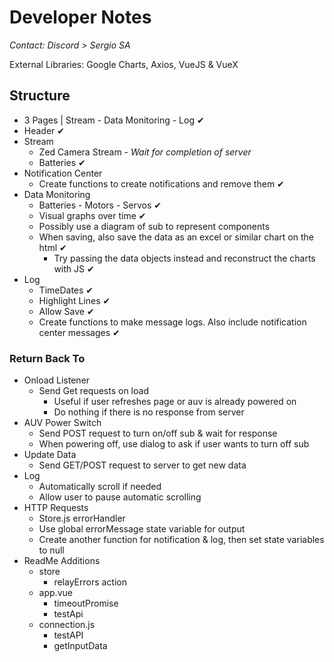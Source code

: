 # Developer Notes

_Contact: Discord > Sergio SA_

External Libraries: Google Charts, Axios, VueJS & VueX

## Structure

- 3 Pages | Stream - Data Monitoring - Log ✔
- Header ✔
- Stream
  - Zed Camera Stream - _Wait for completion of server_
  - Batteries ✔
- Notification Center
  - Create functions to create notifications and remove them ✔
- Data Monitoring
  - Batteries - Motors - Servos ✔
  - Visual graphs over time ✔
  - Possibly use a diagram of sub to represent components
  - When saving, also save the data as an excel or similar chart on the html ✔
    - Try passing the data objects instead and reconstruct the charts with JS ✔
- Log
  - TimeDates ✔
  - Highlight Lines ✔
  - Allow Save ✔
  - Create functions to make message logs. Also include notification center messages ✔

### Return Back To

- Onload Listener 
  - Send Get requests on load
    - Useful if user refreshes page or auv is already powered on
    - Do nothing if there is no response from server
- AUV Power Switch
    - Send POST request to turn on/off sub & wait for response
    - When powering off, use dialog to ask if user wants to turn off sub
- Update Data
  - Send GET/POST request to server to get new data
- Log
  - Automatically scroll if needed
  - Allow user to pause automatic scrolling
- HTTP Requests
  - Store.js errorHandler
  - Use global errorMessage state variable for output
  - Create another function for notification & log, then set state variables to null
- ReadMe Additions
  - store
    - relayErrors action
  - app.vue
    - timeoutPromise
    - testApi
  - connection.js
    - testAPI
    - getInputData

